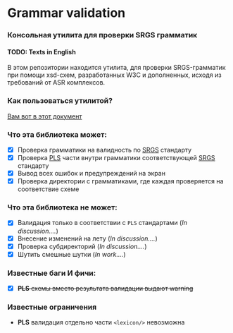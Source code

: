 # Grammar validation

### Консольная утилита для проверки SRGS грамматик

#### TODO: Texts in English

В этом репозитории находится утилита, для проверки SRGS-грамматик при помощи
xsd-схем, разработанных W3C и дополненных, исходя из требований от ASR
комплексов.

### Как пользоваться утилитой?

[Вам вот в этот документ](HOWTO.md)

### Что эта библиотека может:

 * [x] Проверка грамматики на валидность по 
 [SRGS](https://www.w3.org/TR/speech-grammar/) стандарту
 * [x] Проверка [PLS](https://www.w3.org/TR/pronunciation-lexicon/) части внутри грамматики соответствующей
 [SRGS](https://www.w3.org/TR/speech-grammar/) стандарту 
 * [x] Вывод всех ошибок и предупреждений на экран
 * [x] Проверка директории с грамматиками, где каждая проверяется на соответствие схеме

### Что эта библиотека не может:

 * [x] Валидация только в соответствии с `PLS` стандартами (*In discussion....*)
 * [x] Внесение изменений на лету (*In discussion....*)
 * [x] Проверка субдиректорий (*In discussion....*)
 * [x] Шутить смешные шутки (*In work....*)

### Известные баги И фичи:

 * [x] ~~**PLS** схемы вместо результата валидации выдают warning~~

### Известные ограничения

 * **PLS** валидация отдельно части `<lexicon/>` невозможна
